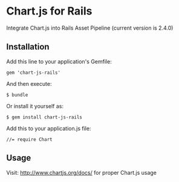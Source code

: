 # Chart.js for Rails

Integrate Chart.js into Rails Asset Pipeline (current version is 2.4.0)

## Installation

Add this line to your application's Gemfile:

    gem 'chart-js-rails'

And then execute:

    $ bundle

Or install it yourself as:

    $ gem install chart-js-rails

Add this to your application.js file:
		
    //= require Chart

## Usage

Visit: http://www.chartjs.org/docs/ for proper Chart.js usage
